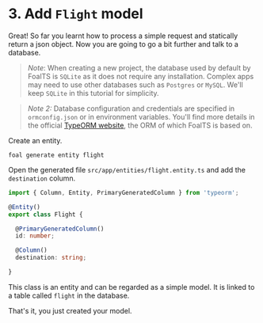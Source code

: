 # 3. Add `Flight` model

Great! So far you learnt how to process a simple request and statically return a json object. Now you are going to go a bit further and talk to a database.

> *Note*: When creating a new project, the database used by default by FoalTS is `SQLite` as it does not require any installation. Complex apps may need to use other databases such as `Postgres` or `MySQL`. We'll keep `SQLite` in this tutorial for simplicity.

> *Note 2:* Database configuration and credentials are specified in `ormconfig.json` or in environment variables. You'll find more details in the official [TypeORM website](http://typeorm.io/#/using-ormconfig), the ORM of which FoalTS is based on.

Create an entity.

```
foal generate entity flight
```

Open the generated file `src/app/entities/flight.entity.ts` and add the `destination` column.

```typescript
import { Column, Entity, PrimaryGeneratedColumn } from 'typeorm';

@Entity()
export class Flight {

  @PrimaryGeneratedColumn()
  id: number;

  @Column()
  destination: string;

}
```

This class is an entity and can be regarded as a simple model. It is linked to a table called `flight` in the database.

That's it, you just created your model.
